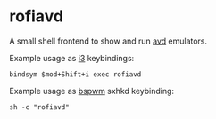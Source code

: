 rofiavd
=========

A small shell frontend to show and run [avd](https://developer.android.com/studio/run/managing-avds) emulators.

Example usage as [i3](http://i3wm.org) keybindings:

    bindsym $mod+Shift+i exec rofiavd

Example usage as [bspwm](https://wiki.archlinux.org/index.php/Bspwm) sxhkd keybinding:

    sh -c "rofiavd"
